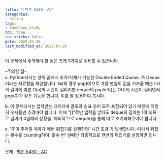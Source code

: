 ```yaml
---
title: "[백준 5430] AC"
categories: 
- string
tags:
- BaekJoon_Study
toc: true
toc_sticky: false
date: 2022-03-26
last_modified_at: 2022-03-26
---
```


이 문제에서 주의해야 할 점은 크게 3가지로 정리할 수 있습니다.

-주의할 점-  
a. Python에서는 양쪽 끝에서 추가/삭제가 가능한 Double Ended Queue, 즉 Deque이라는 자료형을 제공합니다. list의 경우 pop(0)으로 가장 맨앞의 값을 가져올 때는 list의 길이에 따른 O(n)의 시간이 걸리지만 deque의 popleft()는 O(1)의 시간이 걸리면서 pop(0)과 같은 기능을 합니다. 이를 잘 활용하여 봅시다.  

b. 이 문제에서는 입력받는 데이터에 괄호와 쉼표 등이 모두 포함되어 있기 때문에 적절히 숫자들만 추려내야 합니다. 이때 "[]"로만 입력을 받아도 deque의 길이는 1이 되므로 길이가 0일때의 상황을 '예외적'으로 deque()을 통해 따로 초기화해주어야 합니다.   

c. 'R'이 주어질 때마다 매번 뒤집기를 실행하면 '시간 초과'가 발생합니다. 따라서 뒤집는 횟수를 counting하여 '홀수 번' 일때만 최종적으로 한번의 뒤집기를 실행하면 됩니다.

문제 : [백준 5430 - AC](https://www.acmicpc.net/problem/5430)

<script src="https://gist.github.com/Ryumaker/c04c49273dad9bdae826b3cca8530802.js"></script>




